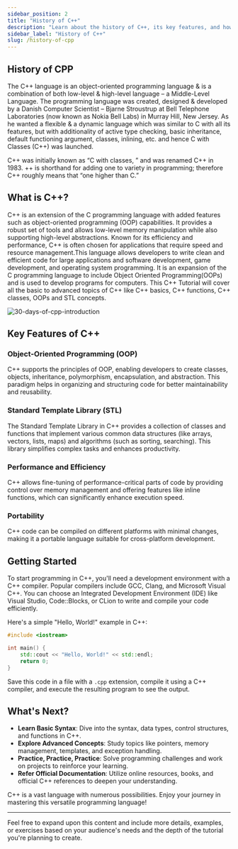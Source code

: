 ```yaml
---
sidebar_position: 2
title: "History of C++"
description: "Learn about the history of C++, its key features, and how it has evolved over time."
sidebar_label: "History of C++"
slug: /history-of-cpp
---
```


## History of CPP

The C++ language is an object-oriented programming language & is a combination of both low-level & high-level language – a Middle-Level Language. The programming language was created, designed & developed by a Danish Computer Scientist – Bjarne Stroustrup at Bell Telephone Laboratories (now known as Nokia Bell Labs) in Murray Hill, New Jersey. As he wanted a flexible & a dynamic language which was similar to C with all its features, but with additionality of active type checking, basic inheritance, default functioning argument, classes, inlining, etc. and hence C with Classes (C++) was launched. 

C++ was initially known as “C with classes, ” and was renamed C++ in 1983. ++ is shorthand for adding one to variety in programming; therefore C++ roughly means that “one higher than C.” 

## What is C++?

C++ is an extension of the C programming language with added features such as object-oriented programming (OOP) capabilities. It provides a robust set of tools and allows low-level memory manipulation while also supporting high-level abstractions. Known for its efficiency and performance, C++ is often chosen for applications that require speed and resource management.This language allows developers to write clean and efficient code for large applications and software development, game development, and operating system programming. It is an expansion of the C programming language to include Object Oriented Programming(OOPs) and is used to develop programs for computers. This C++ Tutorial will cover all the basic to advanced topics of C++ like C++ basics, C++ functions, C++ classes, OOPs and STL concepts.

![30-days-of-cpp-introduction](../../static/img/day-01/history-of-cpp.png)

## Key Features of C++

### Object-Oriented Programming (OOP)

C++ supports the principles of OOP, enabling developers to create classes, objects, inheritance, polymorphism, encapsulation, and abstraction. This paradigm helps in organizing and structuring code for better maintainability and reusability.

### Standard Template Library (STL)

The Standard Template Library in C++ provides a collection of classes and functions that implement various common data structures (like arrays, vectors, lists, maps) and algorithms (such as sorting, searching). This library simplifies complex tasks and enhances productivity.

### Performance and Efficiency

C++ allows fine-tuning of performance-critical parts of code by providing control over memory management and offering features like inline functions, which can significantly enhance execution speed.

### Portability

C++ code can be compiled on different platforms with minimal changes, making it a portable language suitable for cross-platform development.

## Getting Started

To start programming in C++, you'll need a development environment with a C++ compiler. Popular compilers include GCC, Clang, and Microsoft Visual C++. You can choose an Integrated Development Environment (IDE) like Visual Studio, Code::Blocks, or CLion to write and compile your code efficiently.

Here's a simple "Hello, World!" example in C++:

```cpp
#include <iostream>

int main() {
    std::cout << "Hello, World!" << std::endl;
    return 0;
}
```

Save this code in a file with a `.cpp` extension, compile it using a C++ compiler, and execute the resulting program to see the output.

## What's Next?

- **Learn Basic Syntax**: Dive into the syntax, data types, control structures, and functions in C++.
- **Explore Advanced Concepts**: Study topics like pointers, memory management, templates, and exception handling.
- **Practice, Practice, Practice**: Solve programming challenges and work on projects to reinforce your learning.
- **Refer Official Documentation**: Utilize online resources, books, and official C++ references to deepen your understanding.

C++ is a vast language with numerous possibilities. Enjoy your journey in mastering this versatile programming language!

---

Feel free to expand upon this content and include more details, examples, or exercises based on your audience's needs and the depth of the tutorial you're planning to create.
